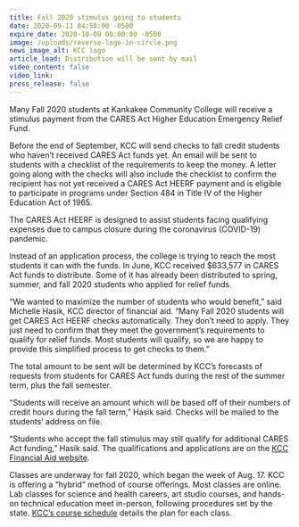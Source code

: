 ```yaml
---
title: Fall 2020 stimulus going to students
date: 2020-09-11 04:58:00 -0500
expire_date: 2020-10-09 00:00:00 -0500
image: /uploads/reverse-logo-in-circle.png
news_image_alt: KCC logo
article_lead: Distribution will be sent by mail
video_content: false
video_link:
press_release: false
---
```


Many Fall 2020 students at Kankakee Community College will receive a stimulus payment from the CARES Act Higher Education Emergency Relief Fund.

Before the end of September, KCC will send checks to fall credit students who haven’t received CARES Act funds yet. An email will be sent to students with a checklist of the requirements to keep the money. A letter going along with the checks will also include the checklist to confirm the recipient has not yet received a CARES Act HEERF payment and is eligible to participate in programs under Section 484 in Title IV of the Higher Education Act of 1965.

The CARES Act HEERF is designed to assist students facing qualifying expenses due to campus closure during the coronavirus (COVID-19) pandemic.

Instead of an application process, the college is trying to reach the most students it can with the funds. In June, KCC received $633,577 in CARES Act funds to distribute. Some of it has already been distributed to spring, summer, and fall 2020 students who applied for relief funds.

“We wanted to maximize the number of students who would benefit,” said Michelle Hasik, KCC director of financial aid. “Many Fall 2020 students will get CARES Act HEERF checks automatically. They don’t need to apply. They just need to confirm that they meet the government’s requirements to qualify for relief funds. Most students will qualify, so we are happy to provide this simplified process to get checks to them.”

The total amount to be sent will be determined by KCC’s forecasts of requests from students for CARES Act funds during the rest of the summer term, plus the fall semester.

“Students will receive an amount which will be based off of their numbers of credit hours during the fall term,” Hasik said. Checks will be mailed to the students’ address on file.

“Students who accept the fall stimulus may still qualify for additional CARES Act funding,” Hasik said. The qualifications and applications are on the [KCC Financial Aid website](http://www.kcc.edu/financialaid).

Classes are underway for fall 2020, which began the week of Aug. 17. KCC is offering a “hybrid” method of course offerings. Most classes are online. Lab classes for science and health careers, art studio courses, and hands-on technical education meet in-person, following procedures set by the state. [KCC’s course schedule](http://www.kcc.edu/students/academics/Pages/schedule.aspx) details the plan for each class.